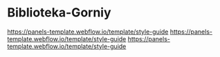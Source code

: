 # Biblioteka-Gorniy
 
https://panels-template.webflow.io/template/style-guide
https://panels-template.webflow.io/template/style-guide
https://panels-template.webflow.io/template/style-guide
